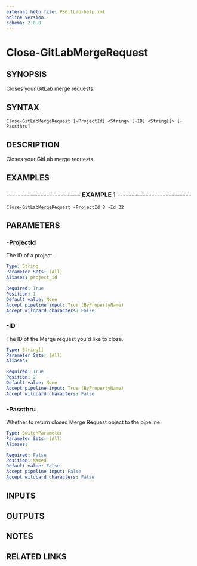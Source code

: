 ```yaml
---
external help file: PSGitLab-help.xml
online version: 
schema: 2.0.0
---
```


# Close-GitLabMergeRequest

## SYNOPSIS
Closes your GitLab merge requests.

## SYNTAX

```
Close-GitLabMergeRequest [-ProjectId] <String> [-ID] <String[]> [-Passthru]
```

## DESCRIPTION
Closes your GitLab merge requests.

## EXAMPLES

### -------------------------- EXAMPLE 1 --------------------------
```
Close-GitLabMergeRequest -ProjectId 8 -Id 32
```

## PARAMETERS

### -ProjectId
The ID of a project.

```yaml
Type: String
Parameter Sets: (All)
Aliases: project_id

Required: True
Position: 1
Default value: None
Accept pipeline input: True (ByPropertyName)
Accept wildcard characters: False
```

### -ID
The ID of the Merge request you'd like to close.

```yaml
Type: String[]
Parameter Sets: (All)
Aliases: 

Required: True
Position: 2
Default value: None
Accept pipeline input: True (ByPropertyName)
Accept wildcard characters: False
```

### -Passthru
Whether to return closed Merge Request object to the pipeline.

```yaml
Type: SwitchParameter
Parameter Sets: (All)
Aliases: 

Required: False
Position: Named
Default value: False
Accept pipeline input: False
Accept wildcard characters: False
```

## INPUTS

## OUTPUTS

## NOTES

## RELATED LINKS

